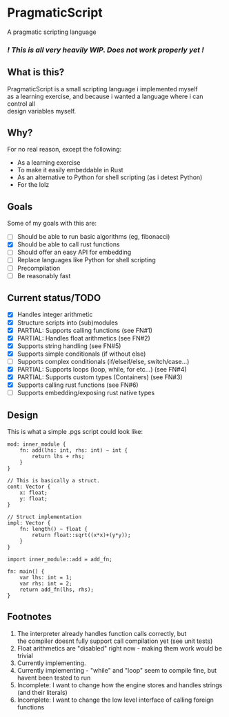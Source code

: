 # PragmaticScript

A pragmatic scripting language

### <i>! This is all very heavily WIP. Does not work properly yet !</i>

## What is this?

PragmaticScript is a small scripting language i implemented myself  
as a learning exercise, and because i wanted a language where i can control all  
design variables myself.

## Why?

For no real reason, except the following:
* As a learning exercise
* To make it easily embeddable in Rust
* As an alternative to Python for shell scripting (as i detest Python)
* For the lolz 

## Goals

Some of my goals with this are:
* [ ] Should be able to run basic algorithms (eg, fibonacci)
* [x] Should be able to call rust functions
* [ ] Should offer an easy API for embedding
* [ ] Replace languages like Python for shell scripting
* [ ] Precompilation
* [ ] Be reasonably fast

## Current status/TODO

* [x] Handles integer arithmetic
* [x] Structure scripts into (sub)modules
* [x] PARTIAL: Supports calling functions (see FN#1)
* [x] PARTIAL: Handles float arithmetics (see FN#2)
* [x] Supports string handling (see FN#5)
* [x] Supports simple conditionals (if without else)
* [ ] Supports complex conditionals (if/elseif/else, switch/case...)
* [x] PARTIAL: Supports loops (loop, while, for etc...) (see FN#4)
* [x] PARTIAL: Supports custom types (Containers) (see FN#3)
* [x] Supports calling rust functions (see FN#6)
* [ ] Supports embedding/exposing rust native types

## Design

This is what a simple .pgs script could look like:  
```
mod: inner_module {
    fn: add(lhs: int, rhs: int) ~ int {
        return lhs + rhs;
    }
}

// This is basically a struct.
cont: Vector {
    x: float;
    y: float;
}

// Struct implementation
impl: Vector {
    fn: length() ~ float {
        return float::sqrt((x*x)+(y*y));
    }
}

import inner_module::add = add_fn;

fn: main() {
    var lhs: int = 1;
    var rhs: int = 2;
    return add_fn(lhs, rhs);
}
```

## Footnotes

1. The interpreter already handles function calls correctly, but  
    the compiler doesnt fully support call compilation yet (see unit tests)
2. Float arithmetics are "disabled" right now - making them work would be trivial
3. Currently implementing.
4. Currently implementing - "while" and "loop" seem to compile fine, but havent been tested to run
5. Incomplete: I want to change how the engine stores and handles strings (and their literals)
6. Incomplete: I want to change the low level interface of calling foreign functions
